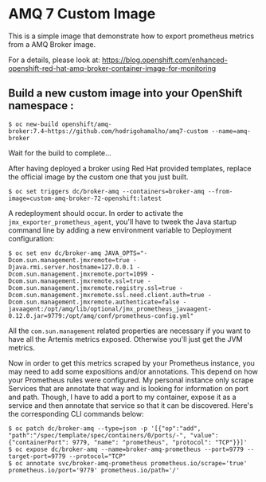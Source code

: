 # AMQ 7 Custom Image

This is a simple image that demonstrate how to export prometheus metrics from a AMQ Broker image.

For a details, please look at: https://blog.openshift.com/enhanced-openshift-red-hat-amq-broker-container-image-for-monitoring

## Build a new custom image into your OpenShift namespace :

```
$ oc new-build openshift/amq-broker:7.4~https://github.com/hodrigohamalho/amq7-custom --name=amq-broker
```

Wait for the build to complete...

After having deployed a broker using Red Hat provided templates, replace the official image by the custom one that you just built.

```
$ oc set triggers dc/broker-amq --containers=broker-amq --from-image=custom-amq-broker-72-openshift:latest
```

A redeployment should occur. In order to activate the `jmx_exporter_prometheus_agent`, you'll have to tweek the Java startup command line by adding a new environment variable to Deployment configuration:

```
$ oc set env dc/broker-amq JAVA_OPTS="-Dcom.sun.management.jmxremote=true -Djava.rmi.server.hostname=127.0.0.1 -Dcom.sun.management.jmxremote.port=1099 -Dcom.sun.management.jmxremote.ssl=true -Dcom.sun.management.jmxremote.registry.ssl=true -Dcom.sun.management.jmxremote.ssl.need.client.auth=true -Dcom.sun.management.jmxremote.authenticate=false -javaagent:/opt/amq/lib/optional/jmx_prometheus_javaagent-0.12.0.jar=9779:/opt/amq/conf/prometheus-config.yml"
```

All the `com.sun.management` related properties are necessary if you want to have all the Artemis metrics exposed. Otherwise you'll just get the JVM metrics.

Now in order to get this metrics scraped by your Prometheus instance, you may need to add some expositions and/or annotations. This depend on how your Prometheus rules were configured. My personal instance only scrape Services that are annotate that way and is looking for information on port and path. Though, I have to add a port to my container, expose it as a service and then annotate that service so that it can be discovered. Here's the corresponding CLI commands below:

```
$ oc patch dc/broker-amq --type=json -p '[{"op":"add", "path":"/spec/template/spec/containers/0/ports/-", "value": {"containerPort": 9779, "name": "prometheus", "protocol": "TCP"}}]'
$ oc expose dc/broker-amq --name=broker-amq-prometheus --port=9779 --target-port=9779 --protocol="TCP"
$ oc annotate svc/broker-amq-prometheus prometheus.io/scrape='true' prometheus.io/port='9779' prometheus.io/path='/'
```
